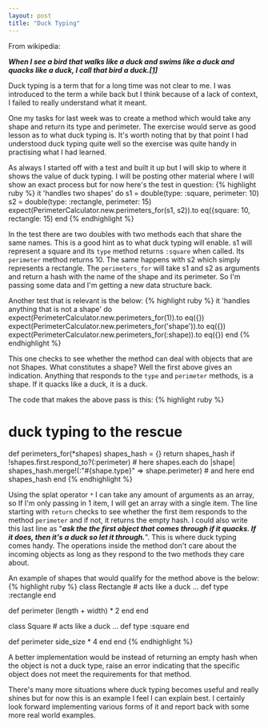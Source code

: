 ```yaml
---
layout: post
title: "Duck Typing"
---
```


From wikipedia:

***When I see a bird that walks like a duck and swims like a duck and quacks like a duck, I call that bird a duck.[[1]](https://en.wikipedia.org/wiki/Duck_typing#cite_note-1)***

Duck typing is a term that for a long time was not clear to me. I was introduced to the term a while back but I think because of a lack of context, I failed to really understand what it meant.

One my tasks for last week was to create a method which would take any shape and return its type and perimeter. The exercise would serve as good lesson as to what duck typing is. It's worth noting that by that point I had understood duck typing quite well so the exercise was quite handy in practising what I had learned.

As always I started off with a test and built it up but I will skip to where it shows the value of duck typing. I will be posting other material where I will show an exact process but for now here's the test in question:
{% highlight ruby %}
it 'handles two shapes' do
  s1 = double(type: :square, perimeter: 10)
  s2 = double(type: :rectangle, perimeter: 15)
  expect(PerimeterCalculator.new.perimeters_for(s1, s2)).to eq({square: 10,
                                                                rectangle: 15)
end
{% endhighlight %}

In the test there are two doubles with two methods each that share the same names. This is a good hint as to what duck typing will enable. s1 will represent a square and its `type` method returns `:square` when called. Its `perimeter` method returns 10. The same happens with s2 which simply represents a rectangle. The `perimeters_for` will take s1 and s2 as arguments and return a hash with the name of the shape and its perimeter. So I'm passing some data and I'm getting a new data structure back.

Another test that is relevant is the below:
{% highlight ruby %}
it 'handles anything that is not a shape' do
  expect(PerimeterCalculator.new.perimeters_for(1)).to eq({})
  expect(PerimeterCalculator.new.perimeters_for('shape')).to eq({})
  expect(PerimeterCalculator.new.perimeters_for(:shape)).to eq({})
 end
{% endhighlight %}
    
This one checks to see whether the method can deal with objects that are not Shapes. What constitutes a shape? Well the first above gives an indication. Anything that responds to the `type` and `perimeter` methods, is a shape. If it quacks like a duck, it is a duck.

The code that makes the above pass is this:
{% highlight ruby %}
# duck typing to the rescue
def perimeters_for(*shapes)
  shapes_hash = {}
  return shapes_hash if !shapes.first.respond_to?(:perimeter) # here
  shapes.each do |shape|
    shapes_hash.merge!(:"#{shape.type}" => shape.perimeter) # and here
  end
  shapes_hash
end
{% endhighlight %}  
  
Using the splat operator `*` I can take any amount of arguments as an array, so If I'm only passing in 1 item, I will get an array with a single item. The line starting with `return` checks to see whether the first item responds to the method `perimeter` and if not, it returns the empty hash. I could also write this last line as "***ask the the first object that comes through if it quacks. If it does, then it's a duck so let it through.***". This is where duck typing comes handy. The operations inside the method don't care about the incoming objects as long as they respond to the two methods they care about.

An example of shapes that would qualify for the method above is the below:
{% highlight ruby %}
class Rectangle # acts like a duck
  ...
  def type
    :rectangle
  end
  
  def perimeter
    (length + width) * 2
  end
end

class Square # acts like a duck
  ...
  def type
    :square
  end
  
  def perimeter
    side_size * 4
  end
end
{% endhighlight %}

A better implementation would be instead of returning an empty hash when the object is not a duck type, raise an error indicating that the specific object does not meet the requirements for that method.

There's many more situations where duck typing becomes useful and really shines but for now this is an example I feel I can explain best. I certainly look forward implementing various forms of it and report back with some more real world examples.
